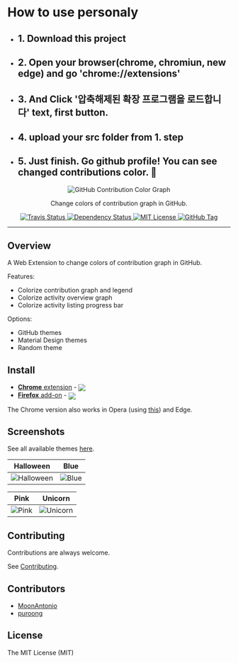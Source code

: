 # How to use personaly

- ## 1. Download this project
- ## 2. Open your browser(chrome, chromiun, new edge) and go 'chrome://extensions'
- ## 3. And Click '압축해제된 확장 프로그램을 로드합니다' text, first button.
- ## 4. upload your src folder from 1. step
- ## 5. Just finish. Go github profile! You can see changed contributions color. 🥰

<p align="center">
  <img alt="GitHub Contribution Color Graph" src="https://raw.githubusercontent.com/williambelle/github-contribution-color-graph/master/assets/readme-logo.png">
</p>

<p align="center">
  Change colors of contribution graph in GitHub.
</p>

<p align="center">
  <a href="https://travis-ci.com/williambelle/github-contribution-color-graph">
    <img alt="Travis Status" src="https://travis-ci.com/williambelle/github-contribution-color-graph.svg?branch=master">
  </a>
  <a href="https://david-dm.org/williambelle/github-contribution-color-graph">
    <img alt="Dependency Status" src="https://david-dm.org/williambelle/github-contribution-color-graph/status.svg"/>
  </a>
  <a href="https://raw.githubusercontent.com/williambelle/github-contribution-color-graph/master/LICENSE">
    <img alt="MIT License" src="https://img.shields.io/badge/license-MIT-blue.svg">
  </a>
  <a href='https://github.com/williambelle/github-contribution-color-graph/tags'>
    <img alt="GitHub Tag" src="https://img.shields.io/github/tag/williambelle/github-contribution-color-graph.svg" />
  </a>
</p>

---

Overview
--------

A Web Extension to change colors of contribution graph in GitHub.

Features:

  * Colorize contribution graph and legend
  * Colorize activity overview graph
  * Colorize activity listing progress bar

Options:

  * GitHub themes
  * Material Design themes
  * Random theme

Install
-------

[link-ch]:https://chrome.google.com/webstore/detail/github-contribution-color/cfilkjdlgdiclmdfdggjommndffiibbe
[link-ff]:https://addons.mozilla.org/en-US/firefox/addon/github-contribution-color/
[link-op]:https://addons.opera.com/en/extensions/details/install-chrome-extensions/

  * [**Chrome** extension][link-ch] - [<img valign="middle" src="https://img.shields.io/chrome-web-store/v/cfilkjdlgdiclmdfdggjommndffiibbe.svg?label=%20">][link-ch]
  * [**Firefox** add-on][link-ff] - [<img valign="middle" src="https://img.shields.io/amo/v/github-contribution-color.svg?label=%20">][link-ff]

The Chrome version also works in Opera (using [this][link-op]) and Edge.

Screenshots
-----------

See all available themes [here](docs/THEMES.md).

Halloween                           |  Blue
:----------------------------------:|:--------------------------------------:		
![Halloween](https://raw.github.com/williambelle/github-contribution-color-graph/master/docs/contributions-halloween.png)|![Blue](https://raw.github.com/williambelle/github-contribution-color-graph/master/docs/contributions-blue.png)

Pink                                |  Unicorn
:----------------------------------:|:--------------------------------------:		
![Pink](https://raw.github.com/williambelle/github-contribution-color-graph/master/docs/contributions-pink.png)|![Unicorn](https://raw.github.com/williambelle/github-contribution-color-graph/master/docs/contributions-unicorn.png)


Contributing
------------

Contributions are always welcome.

See [Contributing](CONTRIBUTING.md).

Contributors
------------

  * [MoonAntonio](https://github.com/MoonAntonio)
  * [puroong](https://github.com/puroong)

License
-------

The MIT License (MIT)
